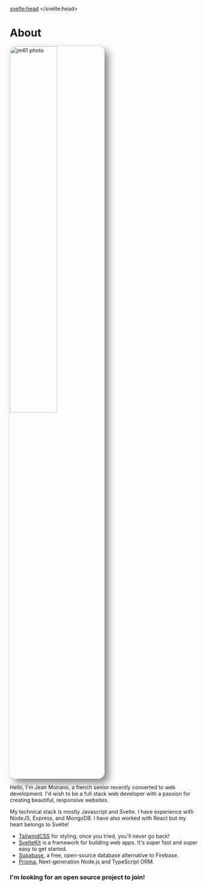 <svelte:head>
	<title>About</title>
</svelte:head>

# About

<img src="/images/jm.webp" alt="jm61 photo" style="width:50%;border-radius:1rem;box-shadow:10px 10px 20px rgba(0,0,0,.5);" />



Hello, I'm Jean Moirano, a french senior recently converted to web development. I'd wish to be a full stack web developer with a passion for creating beautiful, responsive websites.

My technical stack is mostly Javascript and Svelte. I have experience with NodeJS, Express, and MongoDB. I have also worked with React but my heart belongs to Svelte!

- [TailwindCSS](https://tailwindcss.com/) for styling, once you tried, you'll never go back!
- [SvelteKit](https://kit.svelte.dev/) is a framework for building web apps. It's super fast and super easy to get started.
- [Supabase](https://supabase.com/), a free, open-source database alternative to Firebase.
- [Prisma](https://www.prisma.io/), Next-generation Node.js and TypeScript ORM.

### I'm looking for an open source project to join!


